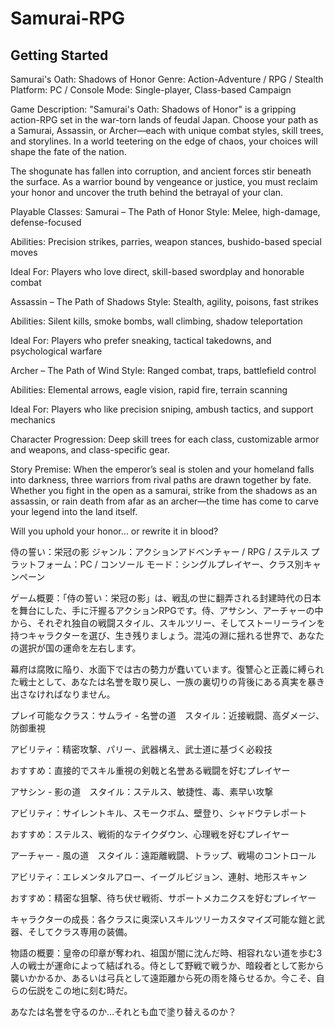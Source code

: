 # Samurai-RPG


<!-- GETTING STARTED -->
## Getting Started
 Samurai's Oath: Shadows of Honor
Genre: Action-Adventure / RPG / Stealth
Platform: PC / Console
Mode: Single-player, Class-based Campaign

 Game Description:
"Samurai's Oath: Shadows of Honor" is a gripping action-RPG set in the war-torn lands of feudal Japan. Choose your path as a Samurai, Assassin, or Archer—each with unique combat styles, skill trees, and storylines. In a world teetering on the edge of chaos, your choices will shape the fate of the nation.

The shogunate has fallen into corruption, and ancient forces stir beneath the surface. As a warrior bound by vengeance or justice, you must reclaim your honor and uncover the truth behind the betrayal of your clan.

 Playable Classes:
 Samurai – The Path of Honor
Style: Melee, high-damage, defense-focused

Abilities: Precision strikes, parries, weapon stances, bushido-based special moves

Ideal For: Players who love direct, skill-based swordplay and honorable combat

 Assassin – The Path of Shadows
Style: Stealth, agility, poisons, fast strikes

Abilities: Silent kills, smoke bombs, wall climbing, shadow teleportation

Ideal For: Players who prefer sneaking, tactical takedowns, and psychological warfare

 Archer – The Path of Wind
Style: Ranged combat, traps, battlefield control

Abilities: Elemental arrows, eagle vision, rapid fire, terrain scanning

Ideal For: Players who like precision sniping, ambush tactics, and support mechanics


Character Progression: Deep skill trees for each class, customizable armor and weapons, and class-specific gear.

 Story Premise:
When the emperor’s seal is stolen and your homeland falls into darkness, three warriors from rival paths are drawn together by fate. Whether you fight in the open as a samurai, strike from the shadows as an assassin, or rain death from afar as an archer—the time has come to carve your legend into the land itself.

Will you uphold your honor… or rewrite it in blood?

侍の誓い：栄冠の影 ジャンル：アクションアドベンチャー / RPG / ステルス プラットフォーム：PC / コンソール モード：シングルプレイヤー、クラス別キャンペーン

ゲーム概要：「侍の誓い：栄冠の影」は、戦乱の世に翻弄される封建時代の日本を舞台にした、手に汗握るアクションRPGです。侍、アサシン、アーチャーの中から、それぞれ独自の戦闘スタイル、スキルツリー、そしてストーリーラインを持つキャラクターを選び、生き残りましょう。混沌の淵に揺れる世界で、あなたの選択が国の運命を左右します。

幕府は腐敗に陥り、水面下では古の勢力が蠢いています。復讐心と正義に縛られた戦士として、あなたは名誉を取り戻し、一族の裏切りの背後にある真実を暴き出さなければなりません。

プレイ可能なクラス：サムライ - 名誉の道　スタイル：近接戦闘、高ダメージ、防御重視

アビリティ：精密攻撃、パリー、武器構え、武士道に基づく必殺技

おすすめ：直接的でスキル重視の剣戟と名誉ある戦闘を好むプレイヤー

アサシン - 影の道　スタイル：ステルス、敏捷性、毒、素早い攻撃

アビリティ：サイレントキル、スモークボム、壁登り、シャドウテレポート

おすすめ：ステルス、戦術的なテイクダウン、心理戦を好むプレイヤー

アーチャー - 風の道　スタイル：遠距離戦闘、トラップ、戦場のコントロール

アビリティ：エレメンタルアロー、イーグルビジョン、連射、地形スキャン

おすすめ：精密な狙撃、待ち伏せ戦術、サポートメカニクスを好むプレイヤー

キャラクターの成長：各クラスに奥深いスキルツリーカスタマイズ可能な鎧と武器、そしてクラス専用の装備。

物語の概要：皇帝の印章が奪われ、祖国が闇に沈んだ時、相容れない道を歩む3人の戦士が運命によって結ばれる。侍として野戦で戦うか、暗殺者として影から襲いかかるか、あるいは弓兵として遠距離から死の雨を降らせるか。今こそ、自らの伝説をこの地に刻む時だ。

あなたは名誉を守るのか…それとも血で塗り替えるのか？








